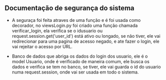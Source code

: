 ## Documentação de segurança do sistema

   - A seguraça foi feita atraves de uma função e é foi usada como decorador, no viewsLogin.py foi criado uma função chamada verificar_login, ela verifica se o idusuario ou request.session.get('user_id') está ativo ou longado, se não tiver, ele vai redirecionar para uma pagina de acesso negado, e ate fazer o login, ele vai rejeitar o acesso por URL.

   - Banco de dados que abriga os dados do login dos usuario, ele é o model Usuario, onde é verificado de maneira comum, ele busca os dados e verifica se tem no banco, se tiver, ele vai guarda o id do usuario numa request.session, onde vai ser usada em todo o sistema.